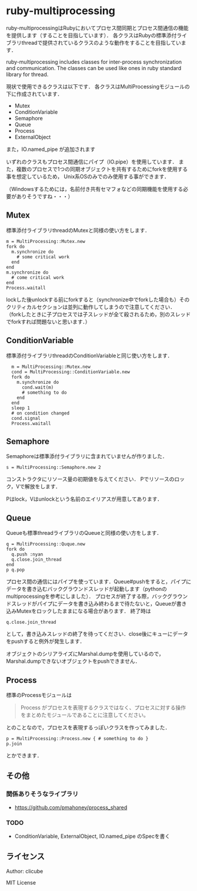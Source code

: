 ruby-multiprocessing
====================

ruby-multiprocessingはRubyにおいてプロセス間同期とプロセス間通信の機能を提供します（することを目指しています）．
各クラスはRubyの標準添付ライブラリthreadで提供されているクラスのような動作をすることを目指しています．

ruby-multiprocessing includes classes for inter-process synchronization and communication. 
The classes can be used like ones in ruby standard library for thread.

現状で使用できるクラスは以下です．
各クラスはMultiProcessingモジュールの下に作成されています．

* Mutex
* ConditionVariable
* Semaphore
* Queue
* Process
* ExternalObject

また，IO.named\_pipe が追加されます

いずれのクラスもプロセス間通信にパイプ（IO.pipe）を使用しています．
また，複数のプロセスで1つの同期オブジェクトを共有するためにforkを使用する事を想定しているため，
Unix系OSのみでのみ使用する事ができます．

（Windowsするためには，名前付き共有セマフォなどの同期機能を使用する必要がありそうですね・・・）

Mutex
----------------

標準添付ライブラリthreadのMutexと同様の使い方をします．

    m = MultiProcessing::Mutex.new
    fork do
      m.synchronize do
        # some critical work
      end
    end
    m.synchronize do
      # come critical work
    end
    Process.waitall

lockした後unlockする前にforkすると（synchronize中でforkした場合も）そのクリティカルセクションは並列に動作してしまうので注意してください．
（forkしたときに子プロセスでは子スレッドが全て殺されるため，別のスレッドでforkすれば問題ないと思います．）

ConditionVariable
----------------

標準添付ライブラリthreadのConditionVariableと同じ使い方をします．

      m = MultiProcessing::Mutex.new
      cond = MultiProcessing::ConditionVariable.new
      fork do
        m.synchronize do
          cond.wait(m)
          # something to do
        end
      end
      sleep 1
      # on condition changed
      cond.signal
      Process.waitall

Semaphore
----------------

Semaphoreは標準添付ライブラリに含まれていませんが作りました．

    s = MultiProcessing::Semaphore.new 2

コンストラクタにリソース量の初期値を与えてください．
Pでリソースのロック，Vで解放をします．

Pはlock，Vはunlockという名前のエイリアスが用意してあります．

Queue
----------------

Queueも標準threadライブラリのQueueと同様の使い方をします．

    q = MultiProcessing::Quque.new
    fork do
      q.push :nyan
      q.close.join_thread
    end
    p q.pop

プロセス間の通信にはパイプを使っています．Queue#pushをすると，パイプにデータを書き込むバックグラウンドスレッドが起動します（pythonのmultiprocessingを参考にしました）．
プロセスが終了する際，バックグラウンドスレッドがパイプにデータを書き込み終わるまで待たないと，Queueが書き込みMutexをロックしたままになる場合があります．
終了時は

    q.close.join_thread

として，書き込みスレッドの終了を待ってください．close後にキューにデータをpushすると例外が発生します．

オブジェクトのシリアライズにMarshal.dumpを使用しているので，Marshal.dumpできないオブジェクトをpushできません．

Process
----------------

標準のProcessモジュールは

>Process がプロセスを表現するクラスではなく、プロセスに対する操作 をまとめたモジュールであることに注意してください。

とのことなので，プロセスを表現するっぽいクラスを作ってみました．

    p = MultiProcessing::Process.new { # something to do }
    p.join

とかできます．

その他
----------------

### 関係ありそうなライブラリ

* https://github.com/pmahoney/process_shared

### TODO

* ConditionVariable, ExternalObject, IO.named\_pipe のSpecを書く

ライセンス
----------------

Author: clicube

MIT License

